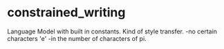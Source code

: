 # constrained_writing
Language Model with built in constants. Kind of style transfer.
-no certain characters 'e'
-in the number of characters of pi.
